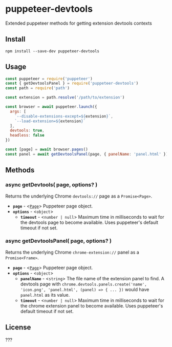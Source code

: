 # puppeteer-devtools

Extended puppeteer methods for getting extension devtools contexts

## Install

`npm install --save-dev puppeteer-devtools`

## Usage

```js
const puppeteer = require('puppeteer')
const { getDevtoolsPanel } = require('puppeteer-devtools')
const path = require('path')

const extension = path.resolve('/path/to/extension')

const browser = await puppeteer.launch({
  args: [
    `--disable-extensions-except=${extension}`,
    `--load-extension=${extension}`
  ],
  devtools: true,
  headless: false
})

const [page] = await browser.pages()
const panel = await getDevtoolsPanel(page, { panelName: 'panel.html' })
```

## Methods

### async getDevtools( page, options? )

Returns the underlying Chrome `devtools://` page as a `Promise<Page>`.

- **`page`** - <[`Page`](https://github.com/puppeteer/puppeteer/blob/master/docs/api.md#class-page)> Puppeteer page object.
- **`options`** - <`object`>
  - **`timeout`** - <`number | null`> Maximum time in milliseconds to wait for the devtools page to become available. Uses puppeteer's default timeout if not set.

### async getDevtoolsPanel( page, options? )

Returns the underlying Chrome `chrome-extension://` panel as a `Promise<Frame>`.

- **`page`** - <[`Page`](https://github.com/puppeteer/puppeteer/blob/master/docs/api.md#class-page)> Puppeteer page object.
- **`options`** - <`object`>
  - **`panelName`** - <`string`> The file name of the extension panel to find. A devtools page with `chrome.devtools.panels.create('name', 'icon.png', 'panel.html', (panel) => { ... })` would have `panel.html` as its value.
  - **`timeout`** - <`number | null`> Maximum time in milliseconds to wait for the chrome extension panel to become available. Uses puppeteer's default timeout if not set.

## License

???
